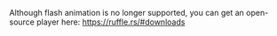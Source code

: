 Although flash animation is no longer supported, you can get an open-source player here:  https://ruffle.rs/#downloads
